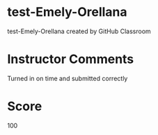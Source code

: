 # test-Emely-Orellana
test-Emely-Orellana created by GitHub Classroom
# Instructor Comments
Turned in on time and submitted correctly
# Score
100
